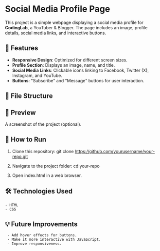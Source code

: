 # Social Media Profile Page

This project is a simple webpage displaying a social media profile for **CodingLab**, a YouTuber & Blogger. The page includes an image, profile details, social media links, and interactive buttons.

## 🔹 Features
- **Responsive Design**: Optimized for different screen sizes.
- **Profile Section**: Displays an image, name, and title.
- **Social Media Links**: Clickable icons linking to Facebook, Twitter (X), Instagram, and YouTube.
- **Buttons**: "Subscribe" and "Message" buttons for user interaction.

## 📂 File Structure


## 📸 Preview
A screenshot of the project (optional).

## 🚀 How to Run
1. Clone this repository:
   git clone https://github.com/yourusername/your-repo.git

2. Navigate to the project folder:
   cd your-repo
   
3. Open index.html in a web browser.


## 🛠️ Technologies Used
   
    - HTML
    - CSS

## 💡 Future Improvements

     - Add hover effects for buttons.
     - Make it more interactive with JavaScript.
     - Improve responsiveness.

